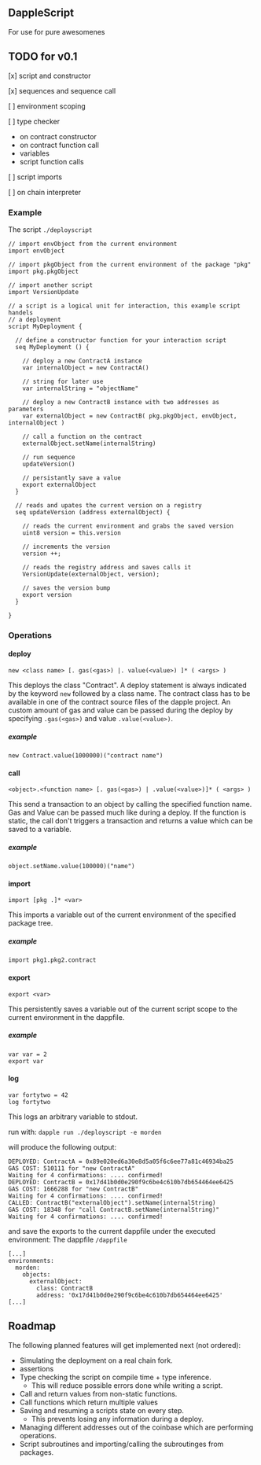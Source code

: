 ## DappleScript
For use for pure awesomenes


## TODO for v0.1
[x] script and constructor

[x] sequences and sequence call

[ ] environment scoping

[ ] type checker
  * on contract constructor
  * on contract function call
  * variables
  * script function calls

[ ] script imports

[ ] on chain interpreter

### Example

The script `./deployscript`
```
// import envObject from the current environment
import envObject

// import pkgObject from the current environment of the package "pkg"
import pkg.pkgObject

// import another script
import VersionUpdate

// a script is a logical unit for interaction, this example script handels
// a deployment
script MyDeployment {

  // define a constructor function for your interaction script
  seq MyDeployment () {

    // deploy a new ContractA instance
    var internalObject = new ContractA()

    // string for later use
    var internalString = "objectName"

    // deploy a new ContractB instance with two addresses as parameters
    var externalObject = new ContractB( pkg.pkgObject, envObject, internalObject )

    // call a function on the contract
    externalObject.setName(internalString)

    // run sequence
    updateVersion()

    // persistantly save a value
    export externalObject
  }

  // reads and upates the current version on a registry
  seq updateVersion (address externalObject) {

    // reads the current environment and grabs the saved version
    uint8 version = this.version

    // increments the version
    version ++;

    // reads the registry address and saves calls it
    VersionUpdate(externalObject, version);

    // saves the version bump
    export version
  }

}
```


### Operations

#### deploy
```
new <class name> [. gas(<gas>) |. value(<value>) ]* ( <args> )
```
This deploys the class "Contract". A deploy statement is always indicated by
the keyword `new` followed by a class name. The contract class has to be available
in one of the contract source files of the dapple project.
An custom amount of gas and value can be passed during the deploy by specifying
`.gas(<gas>)` and value `.value(<value>)`.

##### example
```
new Contract.value(1000000)("contract name")
```
#### call
```
<object>.<function name> [. gas(<gas>) | .value(<value>)]* ( <args> )
```
This send a transaction to an object by calling the specified function name.
Gas and Value can be passed much like during a deploy.
If the function is static, the call don't triggers a transaction and returns a value
which can be saved to a variable.

##### example
```
object.setName.value(100000)("name")
```

#### import
```
import [pkg .]* <var>
```
This imports a variable out of the current environment of the specified package tree.

##### example
```
import pkg1.pkg2.contract
```
#### export
```
export <var>
```
This persistently saves a variable out of the current script scope to
the current environment in the dappfile.

##### example
```
var var = 2
export var
```

#### log
```
var fortytwo = 42
log fortytwo
```
This logs an arbitrary variable to stdout.



run with:
`dapple run ./deployscript -e morden`

will produce the following output:
```
DEPLOYED: ContractA = 0x89e020ed6a30e8d5a05f6c6ee77a81c46934ba25
GAS COST: 510111 for "new ContractA"
Waiting for 4 confirmations: .... confirmed!
DEPLOYED: ContractB = 0x17d41b0d0e290f9c6be4c610b7db654464ee6425
GAS COST: 1666288 for "new ContractB"
Waiting for 4 confirmations: .... confirmed!
CALLED: ContractB("externalObject").setName(internalString)
GAS COST: 18348 for "call ContractB.setName(internalString)"
Waiting for 4 confirmations: .... confirmed!
```

and save the exports to the current dappfile under the executed environment:
The dappfile `/dappfile`
```
[...]
environments:
  morden:
    objects:
      externalObject:
        class: ContractB
        address: '0x17d41b0d0e290f9c6be4c610b7db654464ee6425'
[...]
```

## Roadmap
The following planned features will get implemented next (not ordered):

* Simulating the deployment on a real chain fork.
* assertions
* Type checking the script on compile time + type inference.
    * This will reduce possible errors done while writing a script.
* Call and return values from non-static functions.
* Call functions which return multiple values
* Saving and resuming a scripts state on every step.
    * This prevents losing any information during a deploy.
* Managing different addresses out of the coinbase which are performing operations.
* Script subroutines and importing/calling the subroutinges from packages.
